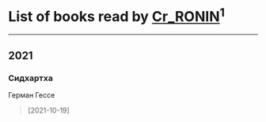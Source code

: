 # List of books read by [Cr_RONIN](https://plus.google.com/u/0/112090473416384685204/)<sup>1</sup>
---

## 2021

### Сидхартха
Герман Гессе
> [2021-10-19] 



